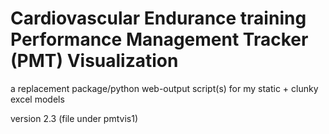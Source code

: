 
# Cardiovascular Endurance training Performance Management Tracker (PMT) Visualization 
 a replacement package/python web-output script(s) for my static + clunky excel models 

version 2.3 (file under pmtvis1)
